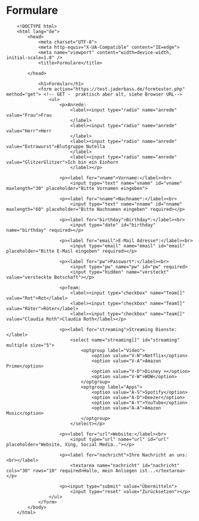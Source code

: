 # Formulare


		<!DOCTYPE html> 
		<html lang="de">
			<head>
				<meta charset="UTF-8">
				<meta http-equiv="X-UA-Compatible" content="IE=edge">
				<meta name="viewport" content="width=device-width, initial-scale=1.0" />
				<title>Formulare</title>

			</head>

				<h1>Formular</h1>
				<form action="https://test.jaderbass.de/formtester.php" method="get"> <!-- GET -  praktisch aber alt, siehe Browser URL-->
					<ul>
						<p>Anrede:
							<label><input type="radio" name="anrede" value="Frau">Frau
							</label>
							<label><input type="radio" name="anrede" value="Herr">Herr
							</label>
							<label><input type="radio" name="anrede" value="Extrawurst">Blutgruppe Nutella
							</label>
							<label><input type="radio" name="anrede" value="GlitzerGlitzer">Ich bin ein Einhorn
							</label></p>

						<p><label for="vname">Vorname:</label><br> 
							<input type="text" name="vname" id="vname" maxlength="30" placeholder="Bitte Vornamen eingeben">  
						
						<p><label for="nname">Nachname*:</label><br>
							<input type="text" name="nname" id="nname" maxlength="60" placeholder="Bitte Nachnamen eingeben" required></p> 
						
						<p><label for="birthday">Birthday*:</label><br>
							<input type="date" id="birthday" name="birthday" required></p>
						
						<p><label for="email">E-Mail Adresse*:</label><br>
							<input type="email" name="email" id="email" placeholder="Bitte E-Mail eingeben" required></p>

						<p><label for="pw">Passwort*:</label><br>   
							<input type="pw" name="pw" id="pw" required>         
							<input type="hidden" name="versteckt" value="versteckte Botschaft"></p>

						<p>Team:
							<label><input type="checkbox" name="Team[]" value="Rot">Rot</label> 
							<label><input type="checkbox" name="Team[]" value="Röter">Röter</label> 
							<label><input type="checkbox" name="Team[]" value="Claudia Roth">Claudia Roth</label></p>
						
						<p><label for="streaming">Streaming Dienste:</label>
							<select name="streaming[]" id="streaming" multiple size="5">
								<optgroup label="Video">                              
									<option value="V-N">Netflix</option>              
									<option value="V-A">Amazon Prime</option>
									<option value="V-D">Disney +</option>
									<option value="V-W">WOW</option>
								</optgroup>   
								<optgroup label="Apps">   
									<option value="A-S">Spotify</option>
									<option value="A-D">Deezer</option>
									<option value="A-Y">YouTube</option>
									<option value="A-A">Amazon Music</option>
								</optgroup>    
							</select></p>

						<p><label for="url">Website:</label><br>
							<input type="url" name="url" id="url" placeholder="Website, Xing, Social Media.."></p>

						<p><label for="nachricht">Ihre Nachricht an uns:<br></label>
							<textarea name="nachricht" id="nachricht" cols="30" rows="10" required>Hallo, mein Anliegen ist...</textarea></p>
						
						<p><input type="submit" value="Übermitteln">
							<input type="reset" value="Zurücksetzen"></p>
					</ul>
				</form>
			</body>
		</html>
